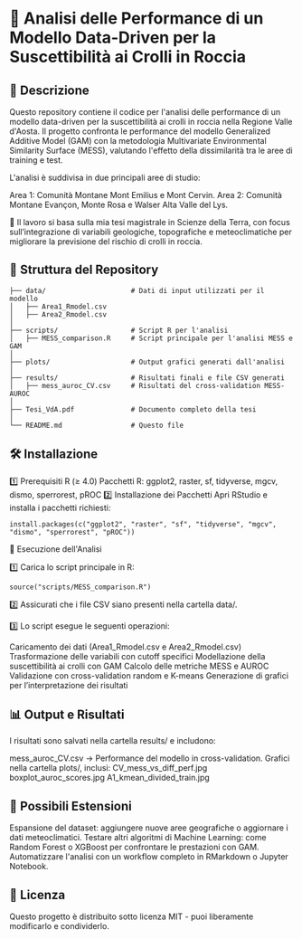 # 📌 Analisi delle Performance di un Modello Data-Driven per la Suscettibilità ai Crolli in Roccia

## 📖 Descrizione
Questo repository contiene il codice per l'analisi delle performance di un modello data-driven per la suscettibilità ai crolli in roccia nella Regione Valle d'Aosta. Il progetto confronta le performance del modello Generalized Additive Model (GAM) con la metodologia Multivariate Environmental Similarity Surface (MESS), valutando l'effetto della dissimilarità tra le aree di training e test.

L'analisi è suddivisa in due principali aree di studio:

Area 1: Comunità Montane Mont Emilius e Mont Cervin.
Area 2: Comunità Montane Evançon, Monte Rosa e Walser Alta Valle del Lys.

📄 Il lavoro si basa sulla mia tesi magistrale in Scienze della Terra, con focus sull’integrazione di variabili geologiche, topografiche e meteoclimatiche per migliorare la previsione del rischio di crolli in roccia.

## 📂 Struttura del Repository
````
├── data/                     # Dati di input utilizzati per il modello
│   ├── Area1_Rmodel.csv
│   ├── Area2_Rmodel.csv
│
├── scripts/                  # Script R per l'analisi
│   ├── MESS_comparison.R     # Script principale per l'analisi MESS e GAM
│
├── plots/                    # Output grafici generati dall'analisi
│
├── results/                  # Risultati finali e file CSV generati
│   ├── mess_auroc_CV.csv     # Risultati del cross-validation MESS-AUROC
│
├── Tesi_VdA.pdf              # Documento completo della tesi
│
└── README.md                 # Questo file
````
## 🛠 Installazione
1️⃣ Prerequisiti
R (≥ 4.0)
Pacchetti R: ggplot2, raster, sf, tidyverse, mgcv, dismo, sperrorest, pROC
2️⃣ Installazione dei Pacchetti
Apri RStudio e installa i pacchetti richiesti:

`install.packages(c("ggplot2", "raster", "sf", "tidyverse", "mgcv", "dismo", "sperrorest", "pROC"))`

🚀 Esecuzione dell'Analisi

1️⃣ Carica lo script principale in R:

`source("scripts/MESS_comparison.R")`

2️⃣ Assicurati che i file CSV siano presenti nella cartella data/.

3️⃣ Lo script esegue le seguenti operazioni:

Caricamento dei dati (Area1_Rmodel.csv e Area2_Rmodel.csv)
Trasformazione delle variabili con cutoff specifici
Modellazione della suscettibilità ai crolli con GAM
Calcolo delle metriche MESS e AUROC
Validazione con cross-validation random e K-means
Generazione di grafici per l’interpretazione dei risultati
## 📊 Output e Risultati
I risultati sono salvati nella cartella results/ e includono:

mess_auroc_CV.csv → Performance del modello in cross-validation.
Grafici nella cartella plots/, inclusi:
CV_mess_vs_diff_perf.jpg
boxplot_auroc_scores.jpg
A1_kmean_divided_train.jpg
## 📌 Possibili Estensioni
Espansione del dataset: aggiungere nuove aree geografiche o aggiornare i dati meteoclimatici.
Testare altri algoritmi di Machine Learning: come Random Forest o XGBoost per confrontare le prestazioni con GAM.
Automatizzare l'analisi con un workflow completo in RMarkdown o Jupyter Notebook.
## 📜 Licenza
Questo progetto è distribuito sotto licenza MIT - puoi liberamente modificarlo e condividerlo.
